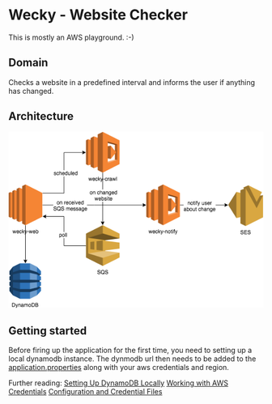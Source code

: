 # Wecky - Website Checker

This is mostly an AWS playground. :-)

## Domain
Checks a website in a predefined interval and informs the user if anything has changed.

## Architecture
![Wecky Architecture](wecky_architecture.png)

## Getting started 
Before firing up the application for the first time, you need to setting up a local dynamodb instance. The dynmodb url then needs to be added to the [application.properties](https://github.com/smartsquare/wecky-web/blob/master/src/main/resources/application.properties) along with your aws credentials and region.

Further reading:
[Setting Up DynamoDB Locally](https://docs.aws.amazon.com/amazondynamodb/latest/developerguide/DynamoDBLocal.html)
[Working with AWS Credentials](https://docs.aws.amazon.com/sdk-for-java/v1/developer-guide/credentials.html)
[Configuration and Credential Files](https://docs.aws.amazon.com/cli/latest/userguide/cli-config-files.html)